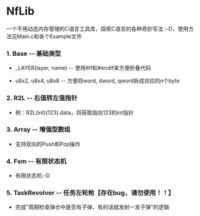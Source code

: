 # NfLib

一个不用动态内存管理的C语言工具库，探索C语言的各种奇妙写法 :-D，使用方法见Main.c和各个Example文件

### 1. Base -- 基础类型

- _LAYER(layer, name) -- 使用#if和#endif来方便折叠代码

- u8x2, u8x4, u8x8 -- 方便将word, dword, qword拆成对应的n个byte
### 2. R2L -- 右值转左值指针

- 例：R2L(int)(123).data，将获取指向123的int指针

### 3. Array -- 增强型数组

- 支持双向的Push和Pop操作

### 4. Fsm -- 有限状态机

- 有限状态机:-D

### 5. TaskRevolver -- 任务左轮枪【存在bug，请勿使用！！】

- 完成“周期检查弹仓中是否有子弹，有的话就发射一发子弹”的逻辑